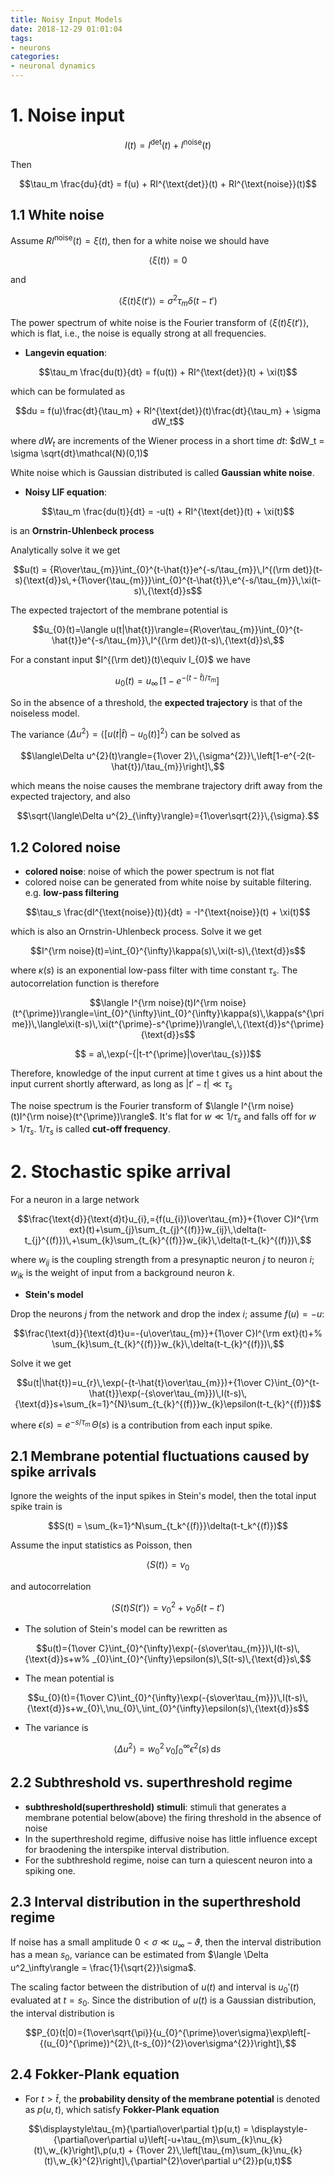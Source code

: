```yaml
---
title: Noisy Input Models
date: 2018-12-29 01:01:04
tags:
- neurons
categories:
- neuronal dynamics
---
```


# 1. Noise input

$$I(t) = I^{\text{det}}(t) + I^{\text{noise}}(t)$$

Then 

$$\tau_m \frac{du}{dt} = f(u) + RI^{\text{det}}(t) + RI^{\text{noise}}(t)$$

## 1.1 White noise

Assume $R I^{\text{noise}}(t)=\xi(t)$, then for a white noise we should have

$$\langle \xi(t)\rangle = 0$$

and

$$\langle \xi(t)\xi(t')\rangle = \sigma^2 \tau_m \delta(t-t')$$

The power spectrum of white noise is the Fourier transform of $\langle \xi(t)\xi(t')\rangle$, which is flat, i.e., the noise is equally strong at all frequencies.

- **Langevin equation**:

$$\tau_m \frac{du(t)}{dt} = f(u(t)) + RI^{\text{det}}(t) + \xi(t)$$

which can be formulated as 

$$du = f(u)\frac{dt}{\tau_m} + RI^{\text{det}}(t)\frac{dt}{\tau_m} + \sigma dW_t$$

where $dW_t$ are increments of the Wiener process in a short time $dt$: $dW_t = \sigma \sqrt{dt}\mathcal{N}(0,1)$ 

White noise which is Gaussian distributed is called **Gaussian white noise**. 

- **Noisy LIF equation**:
  
$$\tau_m \frac{du(t)}{dt} = -u(t) + RI^{\text{det}}(t) + \xi(t)$$

is an **Ornstrin-Uhlenbeck process**

Analytically solve it we get

$$u(t) = {R\over\tau_{m}}\int_{0}^{t-\hat{t}}e^{-s/\tau_{m}}\,I^{(\rm det)}(t-s){\text{d}}s\,+{1\over{\tau_{m}}}\int_{0}^{t-\hat{t}}\,e^{-s/\tau_{m}}\,\xi(t-s)\,{\text{d}}s$$

The expected trajectort of the membrane potential is 

$$u_{0}(t)=\langle u(t|\hat{t})\rangle={R\over\tau_{m}}\int_{0}^{t-\hat{t}}e^{-s/\tau_{m}}\,I^{(\rm det)}(t-s)\,{\text{d}}s\,$$

For a constant input $I^{(\rm det)}(t)\equiv I_{0}$ we have 

$$u_{0}(t)=u_{\infty}\,\left[1-e^{-(t-\hat{t})/\tau_{m}}\right]\,$$

So in the absence of a threshold, the **expected trajectory** is that of the noiseless model.

The variance $\langle\Delta u^{2}\rangle=\langle[u(t|\hat{t})-u_{0}(t)]^{2}\rangle$ can be solved as 

$$\langle\Delta u^{2}(t)\rangle={1\over 2}\,{\sigma^{2}}\,\left[1-e^{-2(t-\hat{t})/\tau_{m}}\right]\,$$

which means the noise causes the membrane trajectory drift away from the expected trajectory, and also

$$\sqrt{\langle\Delta u^{2}_{\infty}\rangle}={1\over\sqrt{2}}\,{\sigma}.$$

## 1.2 Colored noise

- **colored noise**: noise of which the power spectrum is not flat
- colored noise can be generated from white noise by suitable filtering. e.g. **low-pass filtering**

$$\tau_s \frac{dI^{\text{noise}}(t)}{dt} = -I^{\text{noise}}(t) + \xi(t)$$

which is also an Ornstrin-Uhlenbeck process. Solve it we get

$$I^{\rm noise}(t)=\int_{0}^{\infty}\kappa(s)\,\xi(t-s)\,{\text{d}}s$$

where $\kappa(s)$ is an exponential low-pass filter with time constant $\tau_s$. The autocorrelation function is therefore

$$\langle I^{\rm noise}(t)I^{\rm noise}(t^{\prime})\rangle=\int_{0}^{\infty}\int_{0}^{\infty}\kappa(s)\,\kappa(s^{\prime})\,\langle\xi(t-s)\,\xi(t^{\prime}-s^{\prime})\rangle\,\,{\text{d}}s^{\prime}{\text{d}}s$$

$$ = a\,\exp(-{|t-t^{\prime}|\over\tau_{s}})$$

Therefore, knowledge of the input current at time t gives us a hint about the input current shortly afterward, as long as $|t'-t|\ll \tau_s$

The noise spectrum is the Fourier transform of $\langle I^{\rm noise}(t)I^{\rm noise}(t^{\prime})\rangle$. It's flat for $w \ll 1/\tau_s$ and falls off for $w>1/\tau_s$. $1/\tau_s$ is called **cut-off frequency**.

# 2. Stochastic spike arrival

For a neuron in a large network

$$\frac{\text{d}}{\text{d}t}u_{i},={f(u_{i})\over\tau_{m}}+{1\over C}I^{\rm
ext}(t)+\sum_{j}\sum_{t_{j}^{(f)}}w_{ij}\,\delta(t-t_{j}^{(f)})\,+\sum_{k}\sum_{t_{k}^{(f)}}w_{ik}\,\delta(t-t_{k}^{(f)})\,$$

where $w_{ij}$ is the coupling strength from a presynaptic neuron $j$ to neuron $i$; $w_{ik}$ is the weight of input from a background neuron $k$.

- **Stein's model**

Drop the neurons $j$ from the network and drop the index $i$; assume $f(u) = -u$:
  
$$\frac{\text{d}}{\text{d}t}u=-{u\over\tau_{m}}+{1\over C}I^{\rm ext}(t)+%
\sum_{k}\sum_{t_{k}^{(f)}}w_{k}\,\delta(t-t_{k}^{(f)})\,$$

Solve it we get

$$u(t|\hat{t})=u_{r}\,\exp(-{t-\hat{t}\over\tau_{m}})+{1\over C}\int_{0}^{t-\hat{t}}\exp(-{s\over\tau_{m}})\,I(t-s)\,{\text{d}}s+\sum_{k=1}^{N}\sum_{t_{k}^{(f)}}w_{k}\epsilon(t-t_{k}^{(f)})$$

where $\epsilon(s)=e^{-s/\tau_{m}}\,\Theta(s)$ is a contribution from each input spike.  

## 2.1 Membrane potential fluctuations caused by spike arrivals

Ignore the weights of the input spikes in Stein's model, then the total input spike train is 

$$S(t) = \sum_{k=1}^N\sum_{t_k^{(f)}}\delta(t-t_k^{(f)})$$

Assume the input statistics as Poisson, then 

$$\langle S(t) \rangle = \nu_0$$

and autocorrelation

$$\langle S(t)S(t')\rangle = \nu_0^2 + \nu_0\delta(t-t')$$

- The solution of Stein's model can be rewritten as

$$u(t)={1\over C}\int_{0}^{\infty}\exp(-{s\over\tau_{m}})\,I(t-s)\,{\text{d}}s+w%
_{0}\int_{0}^{\infty}\epsilon(s)\,S(t-s)\,{\text{d}}s\,$$

- The mean potential is 

$$u_{0}(t)={1\over C}\int_{0}^{\infty}\exp(-{s\over\tau_{m}})\,I(t-s)\,{\text{d}}s+w_{0}\,\nu_{0}\,\int_{0}^{\infty}\epsilon(s)\,{\text{d}}s$$

- The variance is 

$$\langle \Delta u^2\rangle \displaystyle=w_{0}^{2}\,\nu_{0}\int_{0}^{\infty}\epsilon^{2}(s)\,{\text{d}}s\,$$

## 2.2 Subthreshold vs. superthreshold regime

- **subthreshold(superthreshold) stimuli**: stimuli that generates a membrane potential below(above) the firing threshold in the absence of noise
- In the superthreshold regime, diffusive noise has little influence except for braodening the interspike interval distribution.
- For the subthreshold regime, noise can turn a quiescent neuron into a spiking one. 

## 2.3 Interval distribution in the superthreshold regime

If noise has a small amplitude $0<\sigma\ll u_{\infty}-\vartheta$, then the interval distribution has a mean $s_0$, variance can be estimated from $\langle \Delta u^2_\infty\rangle = \frac{1}{\sqrt{2}}\sigma$.

The scaling factor between the distribution of $u(t)$ and interval is $u_0'(t)$ evaluated at $t=s_0$. Since the distribution of $u(t)$ is a Gaussian distribution, the interval distribution is

$$P_{0}(t|0)={1\over\sqrt{\pi}}{u_{0}^{\prime}\over\sigma}\exp\left[-{(u_{0}^{\prime})^{2}\,(t-s_{0})^{2}\over\sigma^{2}}\right]\,$$

## 2.4 Fokker-Plank equation

- For $t > \hat{t}$, the **probability density of the membrane potential** is denoted as $p(u,t)$, which satisfy **Fokker-Plank equation**

$$\displaystyle\tau_{m}{\partial\over\partial t}p(u,t) = \displaystyle-{\partial\over\partial u}\left[-u+\tau_{m}\sum_{k}\nu_{k}(t)\,w_{k}\right]\,p(u,t) + {1\over 2}\,\left[\tau_{m}\sum_{k}\nu_{k}(t)\,w_{k}^{2}\right]\,{\partial^{2}\over\partial u^{2}}p(u,t)$$
